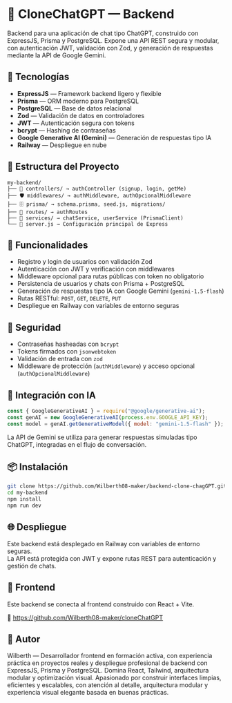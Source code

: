 # 🧠 CloneChatGPT — Backend

Backend para una aplicación de chat tipo ChatGPT, construido con ExpressJS, Prisma y PostgreSQL. Expone una API REST segura y modular, con autenticación JWT, validación con Zod, y generación de respuestas mediante la API de Google Gemini.

## 🚀 Tecnologías

- **ExpressJS** — Framework backend ligero y flexible
- **Prisma** — ORM moderno para PostgreSQL
- **PostgreSQL** — Base de datos relacional
- **Zod** — Validación de datos en controladores
- **JWT** — Autenticación segura con tokens
- **bcrypt** — Hashing de contraseñas
- **Google Generative AI (Gemini)** — Generación de respuestas tipo IA
- **Railway** — Despliegue en nube

## 🧱 Estructura del Proyecto

```
my-backend/
├── 🧠 controllers/ → authController (signup, login, getMe)
├── 🛡️ middlewares/ → authMiddleware, authOpcionalMiddleware
├── 🗄️ prisma/ → schema.prisma, seed.js, migrations/
├── 🚪 routes/ → authRoutes
├── 🔧 services/ → chatService, userService (PrismaClient)
└── 🧵 server.js → Configuración principal de Express
```

## 🎯 Funcionalidades

- Registro y login de usuarios con validación Zod
- Autenticación con JWT y verificación con middlewares
- Middleware opcional para rutas públicas con token no obligatorio
- Persistencia de usuarios y chats con Prisma + PostgreSQL
- Generación de respuestas tipo IA con Google Gemini (`gemini-1.5-flash`)
- Rutas RESTful: `POST`, `GET`, `DELETE`, `PUT`
- Despliegue en Railway con variables de entorno seguras

## 🔐 Seguridad

- Contraseñas hasheadas con `bcrypt`
- Tokens firmados con `jsonwebtoken`
- Validación de entrada con `zod`
- Middleware de protección (`authMiddleware`) y acceso opcional (`authOpcionalMiddleware`)

## 🤖 Integración con IA

```js
const { GoogleGenerativeAI } = require("@google/generative-ai");
const genAI = new GoogleGenerativeAI(process.env.GOOGLE_API_KEY);
const model = genAI.getGenerativeModel({ model: "gemini-1.5-flash" });
```

La API de Gemini se utiliza para generar respuestas simuladas tipo ChatGPT, integradas en el flujo de conversación.

## 📦 Instalación

```bash
git clone https://github.com/Wilberth08-maker/backend-clone-chagGPT.git
cd my-backend
npm install
npm run dev
```

## 🌐 Despliegue

Este backend está desplegado en Railway con variables de entorno seguras.  
La API está protegida con JWT y expone rutas REST para autenticación y gestión de chats.

## 📄 Frontend

Este backend se conecta al frontend construido con React + Vite.

🔗 https://github.com/Wilberth08-maker/cloneChatGPT

## 🧠 Autor

Wilberth — Desarrollador frontend en formación activa, con experiencia práctica en proyectos reales y despliegue profesional de backend con ExpressJS, Prisma y PostgreSQL. Domina React, Tailwind, arquitectura modular y optimización visual. Apasionado por construir interfaces limpias, eficientes y escalables, con atención al detalle, arquitectura modular y experiencia visual elegante basada en buenas prácticas.
